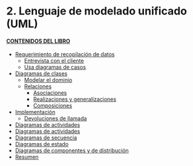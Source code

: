 # 2. Lenguaje de modelado unificado (UML)
#### [CONTENIDOS DEL LIBRO](https://github.com/JBV-CODES/Pro-PHP-6)

- [Requerimiento de recopilación de datos]()
  - [Entrevista con el cliente]()
  - [Usa diagramas de casos]()
- [Diagramas de clases]()
   - [Modelar el dominio]()
   - [Relaciones]()
      - [Asociaciones]()
      - [Realizaciones y generalizaciones]()
      - [Composiciones]()
- [Implementación]()
  - [Devoluciones de llamada]()
- [Diagramas de actividades]()   
- [Diagramas de actividades]()
- [Diagramas de secuencia]()
- [Diagramas de estado]()
- [Diagramas de componentes y de distribución]()
- [Resumen]()
